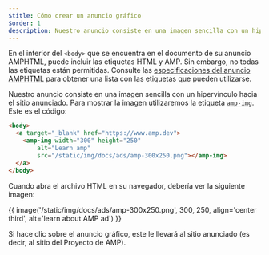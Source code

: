 ```yaml
---
$title: Cómo crear un anuncio gráfico
$order: 1
description: Nuestro anuncio consiste en una imagen sencilla con un hipervínculo hacia el sitio anunciado. Para mostrar la imagen utilizaremos la etiqueta amp-img. Este es el código: ...
---
```


En el interior del `<body>` que se encuentra en el documento de su anuncio AMPHTML, puede incluir las etiquetas HTML y AMP. Sin embargo, no todas las etiquetas están permitidas. Consulte las [especificaciones del anuncio AMPHTML](../../../../documentation/guides-and-tutorials/learn/a4a_spec.md#allowed-amp-extensions-and-builtins) para obtener una lista con las etiquetas que pueden utilizarse.

Nuestro anuncio consiste en una imagen sencilla con un hipervínculo hacia el sitio anunciado. Para mostrar la imagen utilizaremos la etiqueta [`amp-img`](../../../../documentation/components/reference/amp-img.md). Este es el código:

```html
<body>
  <a target="_blank" href="https://www.amp.dev">
    <amp-img width="300" height="250"
        alt="Learn amp"
        src="/static/img/docs/ads/amp-300x250.png"></amp-img>
  </a>
</body>
```

Cuando abra el archivo HTML en su navegador, debería ver la siguiente imagen:

{{ image('/static/img/docs/ads/amp-300x250.png', 300, 250, align='center third', alt='learn about AMP ad') }}

Si hace clic sobre el anuncio gráfico, este le llevará al sitio anunciado (es decir, al sitio del Proyecto de AMP).
